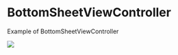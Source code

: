 # BottomSheetViewController
Example of BottomSheetViewController

![](BottomSheetViewController/BottomSheetExample.gif)
